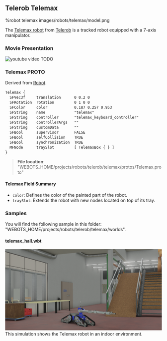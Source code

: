 ## Telerob Telemax

%robot telemax images/robots/telemax/model.png

The [Telemax robot](https://www.telerob.com/en/products/telemax-family) from [Telerob](https://www.telerob.com) is a tracked robot equipped with a 7-axis manipulator.

### Movie Presentation

![youtube video](https://www.youtube.com/watch?v=joPAnZcOouc)  TODO

### Telemax PROTO

Derived from [Robot](../reference/robot.md).

```
Telemax {
  SFVec3f     translation      0 0.2 0
  SFRotation  rotation         0 1 0 0
  SFColor     color            0.187 0.257 0.953
  SFString    name             "telemax"
  SFString    controller       "telemax_keyboard_controller"
  SFString    controllerArgs   ""
  SFString    customData       ""
  SFBool      supervisor       FALSE
  SFBool      selfCollision    TRUE
  SFBool      synchronization  TRUE
  MFNode      traySlot         [ TelemaxBox { } ]
}
```

> **File location**: "WEBOTS\_HOME/projects/robots/telerob/telemax/protos/Telemax.proto"

#### Telemax Field Summary

- `color`: Defines the color of the painted part of the robot.
- `traySlot`: Extends the robot with new nodes located on top of its tray.

### Samples

You will find the following sample in this folder: "WEBOTS\_HOME/projects/robots/telerob/telemax/worlds".

#### telemax\_hall.wbt

![telemax_hall.wbt.png](images/robots/telemax/telemax_hall.wbt.png) This simulation shows the Telemax robot in an indoor environment.
